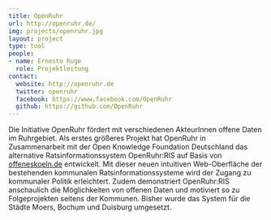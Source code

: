```yaml
---
title: OpenRuhr
url: http://openruhr.de/
img: projects/openruhr.jpg
layout: project
type: tool
people:
- name: Ernesto Ruge
  role: Projektleitung
contact:
  website: http://openruhr.de
  twitter: openruhr
  facebook: https://www.facebook.com/OpenRuhr
  github: https://github.com/OpenRuhr
---
```


Die Initiative OpenRuhr fördert mit verschiedenen AkteurInnen offene Daten im Ruhrgebiet. Als erstes größeres Projekt hat OpenRuhr in Zusammenarbeit mit der Open Knowledge Foundation Deutschland das alternative Ratsinformationssystem OpenRuhr:RIS auf Basis von [offeneskoeln.de](http://www.offeneskoeln.de)  entwickelt. Mit dieser neuen intuitiven Web-Oberfläche der bestehenden kommunalen Ratsinformationssysteme wird der Zugang zu kommunaler Politik erleichtert. Zudem demonstriert OpenRuhr:RIS anschaulich die Möglichkeiten von offenen Daten und motiviert so zu Folgeprojekten seitens der Kommunen. Bisher wurde das System für die Städte Moers, Bochum und Duisburg umgesetzt.
